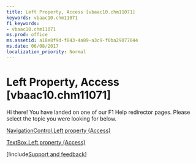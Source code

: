 ```yaml
---
title: Left Property, Access [vbaac10.chm11071]
keywords: vbaac10.chm11071
f1_keywords:
- vbaac10.chm11071
ms.prod: office
ms.assetid: a18e8f9d-f843-4a89-a3c9-f0ba29077644
ms.date: 06/08/2017
localization_priority: Normal
---
```



# Left Property, Access [vbaac10.chm11071]

Hi there! You have landed on one of our F1 Help redirector pages. Please select the topic you were looking for below.

[NavigationControl.Left property (Access)](https://msdn.microsoft.com/library/3e4f76fa-9e5c-a501-ae7f-38dfd89a836a%28Office.15%29.aspx)

[TextBox.Left property (Access)](https://msdn.microsoft.com/library/a184b336-215d-ffe0-d7ce-92f1fdc3b656%28Office.15%29.aspx)

[!include[Support and feedback](~/includes/feedback-boilerplate.md)]